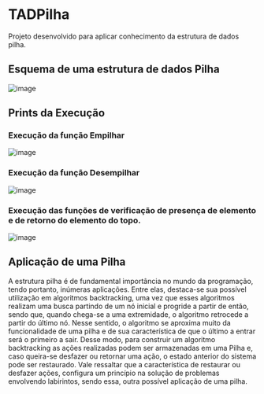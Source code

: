 # TADPilha
Projeto desenvolvido para aplicar conhecimento da estrutura de dados pilha.

## Esquema de uma estrutura de dados Pilha
![image](https://user-images.githubusercontent.com/100099053/224518303-60752d84-3358-4979-8650-29e000e7aee4.png)

## Prints da Execução
### Execução da função Empilhar
![image](https://user-images.githubusercontent.com/100099053/224518357-20a22a43-0636-44d4-82e6-10b98cf7ea90.png)
### Execução da função Desempilhar
![image](https://user-images.githubusercontent.com/100099053/224518412-a547737d-4d69-4958-83bc-c8ae5fb2a11c.png)
### Execução das funções de verificação de presença de elemento e de retorno do elemento do topo.
![image](https://user-images.githubusercontent.com/100099053/224519269-d9232cb6-a1dd-4ea1-a28d-ba30ca63cc77.png)

## Aplicação de uma Pilha
A estrutura pilha é de fundamental importância no mundo da
programação, tendo portanto, inúmeras aplicações. Entre elas,
destaca-se sua possível utilização em algoritmos backtracking, uma vez
que esses algoritmos realizam uma busca partindo de um nó inicial e
progride a partir de então, sendo que, quando chega-se a uma
extremidade, o algoritmo retrocede a partir do último nó. Nesse sentido,
o algoritmo se aproxima muito da funcionalidade de uma pilha e de sua
característica de que o último a entrar será o primeiro a sair. Desse
modo, para construir um algoritmo backtracking as ações realizadas
podem ser armazenadas em uma Pilha e, caso queira-se desfazer ou
retornar uma ação, o estado anterior do sistema pode ser restaurado.
Vale ressaltar que a característica de restaurar ou desfazer ações,
configura um princípio na solução de problemas envolvendo labirintos,
sendo essa, outra possível aplicação de uma pilha.
